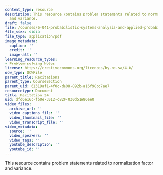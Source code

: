 ```yaml
---
content_type: resource
description: This resource contains problem statements related to normalization factor
  and variance.
draft: false
file: /courses/6-041-probabilistic-systems-analysis-and-applied-probability-fall-2010/dfd6e16cfb0e3012c829030d51e86ee0_MIT6_041F10_rec24.pdf
file_size: 91618
file_type: application/pdf
image_metadata:
  caption: ''
  credit: ''
  image-alt: ''
learning_resource_types:
- Problem-solving Notes
license: https://creativecommons.org/licenses/by-nc-sa/4.0/
ocw_type: OCWFile
parent_title: Recitations
parent_type: CourseSection
parent_uid: 61319af1-4f0c-da08-892b-a16f98cc7ae7
resourcetype: Document
title: Recitation 24
uid: dfd6e16c-fb0e-3012-c829-030d51e86ee0
video_files:
  archive_url: ''
  video_captions_file: ''
  video_thumbnail_file: ''
  video_transcript_file: ''
video_metadata:
  source: ''
  video_speakers: ''
  video_tags: ''
  youtube_description: ''
  youtube_id: ''
---
```

This resource contains problem statements related to normalization factor and variance.